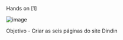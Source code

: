 Hands on [1]


![image](https://user-images.githubusercontent.com/90655270/156466560-cd79ca9d-6935-495f-a208-12e0cb49ecd2.png)

Objetivo - Criar as seis páginas do site Dindin

